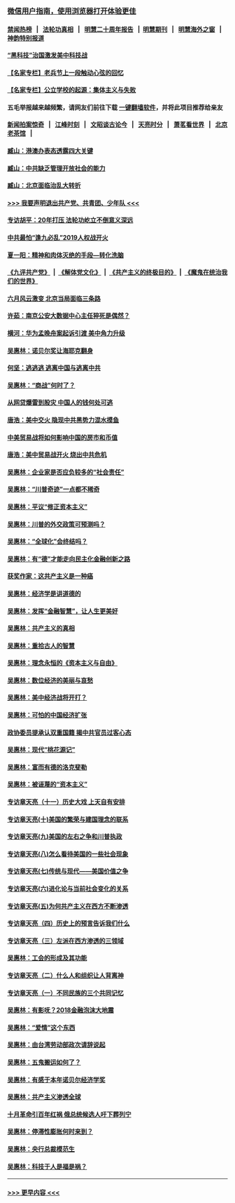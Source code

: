 ### [微信用户指南，使用浏览器打开体验更佳](https://github.com/gfw-breaker/banned-news1/blob/master/indexes/wechat-guide.md?t=0)
#### [禁闻热榜](热点新闻.md?t=0)  &nbsp;&nbsp;|&nbsp;&nbsp; [法轮功真相](https://github.com/gfw-breaker/truth/blob/master/README.md?t=0) &nbsp;&nbsp;|&nbsp;&nbsp; [明慧二十周年报告](https://github.com/gfw-breaker/mh-reports/blob/master/README.md?t=0) &nbsp;&nbsp;|&nbsp;&nbsp;[明慧期刊](https://github.com/gfw-breaker/mh-qikan) &nbsp;&nbsp;|&nbsp;&nbsp; [明慧海外之窗](https://github.com/gfw-breaker/mh-news/blob/master/README.md?t=0) &nbsp;&nbsp;|&nbsp;&nbsp; [神韵特别报道](https://github.com/gfw-breaker/mh-news/blob/master/shenyun.md?t=0)
#### [“黑科技”治国激发美中科技战](../pages/nsc423/n11638056.md?t=02061402) 
#### [【名家专栏】老兵节上一段触动心弦的回忆](../pages/nsc423/n11646016.md?t=02061402) 
#### [【名家专栏】公立学校的起源：集体主义与失败](../pages/nsc423/n11601833.md?t=02061402) 
#### 五毛举报越来越频繁，请网友们前往下载 [一键翻墙软件](https://github.com/gfw-breaker/ssr-accounts)，并将此项目推荐给亲友
#### [新闻拍案惊奇](https://github.com/gfw-breaker/banned-news1/blob/master/pages/link4.md) &nbsp;&nbsp;|&nbsp;&nbsp; [江峰时刻](https://github.com/gfw-breaker/banned-news1/blob/master/pages/link4.md) &nbsp;&nbsp;|&nbsp;&nbsp; [文昭谈古论今](https://github.com/gfw-breaker/banned-news1/blob/master/pages/link4.md) &nbsp;&nbsp;|&nbsp;&nbsp; [天亮时分](https://github.com/gfw-breaker/banned-news1/blob/master/pages/link4.md) &nbsp;&nbsp;|&nbsp;&nbsp; [萧茗看世界](https://github.com/gfw-breaker/banned-news1/blob/master/pages/link4.md) &nbsp;&nbsp;|&nbsp;&nbsp; [北京老茶馆](https://github.com/gfw-breaker/banned-news1/blob/master/pages/link4.md) &nbsp;&nbsp;|&nbsp;&nbsp; 
#### [臧山：港澳办表态透露四大关键](../pages/nsc423/n11421628.md?t=02061402) 
#### [臧山：中共缺乏管理开放社会的能力](../pages/nsc423/n11407457.md?t=02061402) 
#### [臧山：北京面临治乱大转折](../pages/nsc423/n11406895.md?t=02061402) 
#### [>>> 我要声明退出共产党、共青团、少年队 <<<](https://github.com/begood0513/goodnews/blob/master/quit/letter.md) 
#### [专访胡平：20年打压 法轮功屹立不倒意义深远](../pages/nsc423/n11398800.md?t=02061402) 
#### [中共最怕“逢九必乱”2019人权战开火](../pages/nsc423/n11385248.md?t=02061402) 
#### [夏一阳：精神和肉体灭绝的手段—转化洗脑](../pages/nsc423/n11368250.md?t=02061402) 
#### [《九评共产党》](https://github.com/begood0513/9ping.md/blob/master/README.md) &nbsp;|&nbsp; [《解体党文化》](../../../../jtdwh.md/blob/master/README.md)  &nbsp;|&nbsp; [《共产主义的终极目的》](../../../../gczydzjmd.md/blob/master/README.md) &nbsp;|&nbsp; [《魔鬼在统治我们的世界》](../../../../mgztzwmdsj.md/blob/master/README.md) 
#### [六月风云激变 北京当局面临三条路](../pages/nsc423/n11313668.md?t=02061402) 
#### [许茹：南京公安大数据中心主任猝死是偶然？](../pages/nsc423/n11064744.md?t=02061402) 
#### [横河：华为孟晚舟案起诉引渡 美中角力升级](../pages/nsc423/n11027230.md?t=02061402) 
#### [吴惠林：诺贝尔奖让海耶克翻身](../pages/nsc423/n10890049.md?t=02061402) 
#### [何坚：逃逃逃 逃离中国与逃离中共](../pages/nsc423/n10592891.md?t=02061402) 
#### [吴惠林：“商战”何时了？](../pages/nsc423/n10573558.md?t=02061402) 
#### [从网贷爆雷到股灾 中国人的钱何处可逃](../pages/nsc423/n10572800.md?t=02061402) 
#### [唐浩：美中交火 隐现中共黑势力混水摸鱼](../pages/nsc423/n10544040.md?t=02061402) 
#### [中美贸易战将如何影响中国的房市和币值](../pages/nsc423/n10543697.md?t=02061402) 
#### [唐浩：美中贸易战开火 烧出中共危机](../pages/nsc423/n10540126.md?t=02061402) 
#### [吴惠林：企业家是否应负较多的“社会责任”](../pages/nsc423/n10535022.md?t=02061402) 
#### [吴惠林：“川普奇迹”一点都不稀奇](../pages/nsc423/n10512808.md?t=02061402) 
#### [吴惠林：平议“修正资本主义”](../pages/nsc423/n10495724.md?t=02061402) 
#### [吴惠林：川普的外交政策可预测吗？](../pages/nsc423/n10462387.md?t=02061402) 
#### [吴惠林：“全球化”会终结吗？](../pages/nsc423/n10452838.md?t=02061402) 
#### [吴惠林：有“德”才能走向民主化金融创新之路](../pages/nsc423/n10432292.md?t=02061402) 
#### [获奖作家：这共产主义是一种癌](../pages/nsc423/n10431541.md?t=02061402) 
#### [吴惠林：经济学是讲道德的](../pages/nsc423/n10398014.md?t=02061402) 
#### [吴惠林：发挥“金融智慧”，让人生更美好](../pages/nsc423/n10375019.md?t=02061402) 
#### [吴惠林：共产主义的真相](../pages/nsc423/n10351394.md?t=02061402) 
#### [吴惠林：重拾古人的智慧](../pages/nsc423/n10337691.md?t=02061402) 
#### [吴惠林：理念永恒的《资本主义与自由》](../pages/nsc423/n10316274.md?t=02061402) 
#### [吴惠林：数位经济的美丽与哀愁](../pages/nsc423/n10292946.md?t=02061402) 
#### [吴惠林：美中经济战将开打？](../pages/nsc423/n10258825.md?t=02061402) 
#### [吴惠林：可怕的中国经济扩张](../pages/nsc423/n10219147.md?t=02061402) 
#### [政协委员提承认双重国籍 揭中共官员过客心态](../pages/nsc423/n10208809.md?t=02061402) 
#### [吴惠林：现代“桃花源记”](../pages/nsc423/n10185234.md?t=02061402) 
#### [吴惠林：富而有德的洛克斐勒](../pages/nsc423/n10142264.md?t=02061402) 
#### [吴惠林：被诬蔑的“资本主义”](../pages/nsc423/n10124816.md?t=02061402) 
#### [专访章天亮（十一）历史大戏 上天自有安排](../pages/nsc423/n10094905.md?t=02061402) 
#### [专访章天亮(十)美国的繁荣与建国理念的联系](../pages/nsc423/n10094899.md?t=02061402) 
#### [专访章天亮(九)美国的左右之争和川普执政](../pages/nsc423/n10094889.md?t=02061402) 
#### [专访章天亮(八)怎么看待美国的一些社会现象](../pages/nsc423/n10094857.md?t=02061402) 
#### [专访章天亮(七)传统与现代——美国价值之争](../pages/nsc423/n10093140.md?t=02061402) 
#### [专访章天亮(六)进化论与当前社会变化的关系](../pages/nsc423/n10092036.md?t=02061402) 
#### [专访章天亮(五)为何共产主义在西方不断渗透](../pages/nsc423/n10083620.md?t=02061402) 
#### [专访章天亮（四）历史上的预言告诉我们什么](../pages/nsc423/n10083606.md?t=02061402) 
#### [专访章天亮（三）左派在西方渗透的三领域](../pages/nsc423/n10081115.md?t=02061402) 
#### [吴惠林：工会的形成及其功能](../pages/nsc423/n10080633.md?t=02061402) 
#### [专访章天亮（二）什么人和组织让人背离神](../pages/nsc423/n10076637.md?t=02061402) 
#### [专访章天亮（一）不同民族的三个共同记忆](../pages/nsc423/n10074188.md?t=02061402) 
#### [吴惠林：有影呒？2018金融泡沫大地震](../pages/nsc423/n10040534.md?t=02061402) 
#### [吴惠林：“爱情”这个东西](../pages/nsc423/n10019423.md?t=02061402) 
#### [吴惠林：由台湾劳动部政次请辞说起](../pages/nsc423/n9979679.md?t=02061402) 
#### [吴惠林：五鬼搬运如何了？](../pages/nsc423/n9925338.md?t=02061402) 
#### [吴惠林：有感于本年诺贝尔经济学奖](../pages/nsc423/n9871883.md?t=02061402) 
#### [吴惠林：共产主义渗透全球](../pages/nsc423/n9812748.md?t=02061402) 
#### [十月革命引百年红祸 俄总统候选人吁下葬列宁](../pages/nsc423/n9810182.md?t=02061402) 
#### [吴惠林：停滞性膨胀何时来到？](../pages/nsc423/n9764136.md?t=02061402) 
#### [吴惠林：央行总裁模范生](../pages/nsc423/n9728134.md?t=02061402) 
#### [吴惠林：科技于人是福是祸？](../pages/nsc423/n9672982.md?t=02061402) 

----
#### [ >>> 更早内容 <<< ](../indexes/nsc423-earlier.md)
